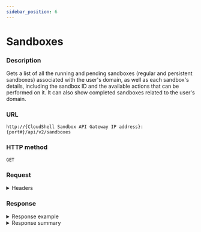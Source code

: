 ```yaml
---
sidebar_position: 6
---
```


# Sandboxes

### Description

Gets a list of all the running and pending sandboxes (regular and persistent sandboxes) associated with the user's domain, as well as each sandbox's details, including the sandbox ID and the available actions that can be performed on it. It can also show completed sandboxes related to the user's domain.

### URL

`http://{CloudShell Sandbox API Gateway IP address}:{port#}/api/v2/sandboxes`

### HTTP method

`GET`

### Request

<details>
<summary>Headers</summary>

Example header format for the `sandboxes` method:

`Authorization: Basic <authorization token returned from the login method>`

`Content-Type: application/json`

:::note
To also include completed sandboxes in the response, add the parameter `show_historic` to the request URL:
`http://{CloudShell Sandbox API Gateway IP address}:{port#}/api/v2/sandboxes?show_historic=true`
The default value for this parameter is `false`.
:::

</details>

### Response

<details>
<summary>Response example</summary>

The `sandboxes` method returns a list of all the sandboxes and the actions that can be performed on each sandbox.

```javascript
[
   {
      "name":"Test Blprnt2",
      "id":"11491c80-6f79-4e9c-b592-78242c6dc698",
      "description":"This is a list of sandboxes in this user domain",
      "state":"Ready",
      "blueprint":{
         "name":"Test Blprnt2""id":"2f4c972b-5c64-4b08-bae4-73408d7b171d"
      }"_links":{
         "self":{
            "href":"/sandboxes/11491c80-6f79-4e9c-b592-78242c6dc698",
            "method":"GET""</code><MadCap":"conditionalText MadCap":"conditions=""REST-API.REST API&#160;V1"">""name":"get a sandbox' details",
            "templated":"true</code></MadCap":"conditionalText><code class=""language-javascript"">"
         },
         "</code><MadCap":"conditionalText MadCap":"conditions=""REST-API.REST API&#160;V2"">""components":{
            "href":"/sandboxes/11491c80-6f79-4e9c-b592-78242c6dc698/components",
            "method":"GET""</code></MadCap":"conditionalText>"
         },
         "stop":{
            "href":"/sandboxes/11491c80-6f79-4e9c-b592-78242c6dc698/stop",
            "method":"POST""</code><MadCap":"conditionalText MadCap":"conditions=""REST-API.REST API&#160;V1"">""name":"stop a sandbox",
            "templated":"true</code></MadCap":"conditionalText>"
         },
         "all":{
            "href":"/sandboxes",
            "method":"GET""</code></pre><pre xml":"space=""preserve"">""name":"get all sandboxes"
         }
      }
   }
]
```
</details>

<details>
<summary>Response summary</summary>

The response output properties of the `sandboxes` method are described in the following table.

| Property | Sub Property | Description/Comments |
| --- | --- | --- |
| `name` |   | The name of the sandbox. `(string)` |
| `id` |   | The ID of the sandbox. `(string)` |
| `description` |   | A text description of the sandbox. `(string)` |
| `state` |   | The current state of the sandbox. Possible values: Pending, Setup, Ready, Teardown, Error, Ended. `(string)` |
| `blueprint` |   | The details of the sandbox's blueprint `(Array)` |
|   | `name` | The name of the blueprint `(string)` |
|   | `id` | The id of the blueprint `(string)` |
| `_links` |   | The actions that can be performed on a sandbox in the user's domain: |
|   | `self` | Provides a link to get a specific sandbox's details per specified sandbox ID via a `GET` request. |
|   | `components` | Provides a link to get all components in a sandbox per specified sandbox ID, via a `GET` request. |
|   | `stop` | Provides a link to end an active sandbox per specified sandbox ID via a `POST` request. |
|   | `all` | Provides a link to get all available sandboxes according to the user's domain via a `GET` request. |

</details>